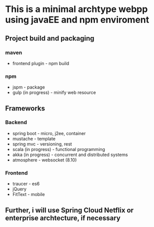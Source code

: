 # This is a minimal archtype webpp using javaEE and npm enviroment

## Project build and packaging 
### maven
- frontend plugin - npm build

### npm
- jspm - package
- gulp (in progress) - minify web resource 

## Frameworks 
### Backend
- spring boot - micro, j2ee, container
- mustache - template
- spring mvc - versioning, rest
- scala (in progress) - functional programming
- akka (in progress) - concurrent and distributed systems
- atmosphere - websocket (8.10) 
 
### Frontend
- traucer - es6
- jQuery
- FitText - mobile

## Further, i will use Spring Cloud Netflix or enterprise archtecture, if necessary
